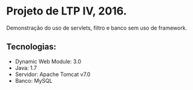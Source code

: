 # Projeto de LTP IV, 2016.
Demonstração do uso de servlets, filtro e banco sem uso de framework.

## Tecnologias:
* Dynamic Web Module: 3.0
* Java: 1.7
* Servidor: Apache Tomcat v7.0
* Banco: MySQL